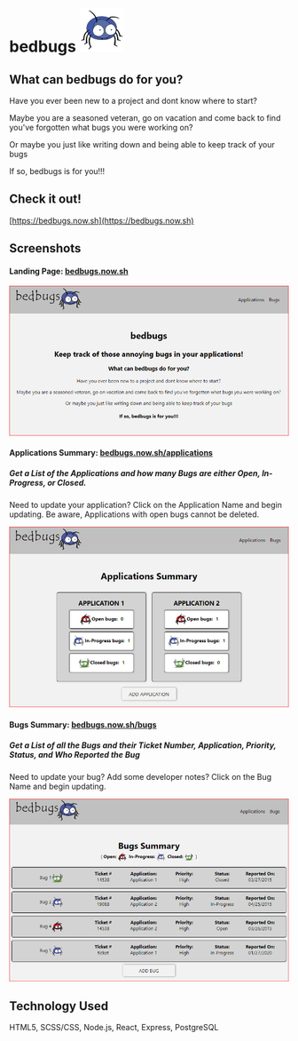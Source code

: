 # bedbugs ![bedbugs](./src/Components/Images/blue_bug_thumbnail.svg)

## What can bedbugs do for you?
Have you ever been new to a project and dont know where to start?

Maybe you are a seasoned veteran, go on vacation and come back to find you've forgotten what bugs you were working on?

Or maybe you just like writing down and being able to keep track of your bugs

If so, bedbugs is for you!!!

## Check it out!
[https://bedbugs.now.sh](https://bedbugs.now.sh)


## Screenshots
#### Landing Page: [bedbugs.now.sh](https://bedbugs.now.sh)
![Landing Page](./src/Components/Images/LandingPage.PNG)

#### Applications Summary: [bedbugs.now.sh/applications](https://bedbugs.now.sh/applications)
##### Get a List of the Applications and how many Bugs are either Open, In-Progress, or Closed.
Need to update your application?  Click on the Application Name and begin updating.  Be aware, Applications with open bugs cannot be deleted.

![Applications Summary](./src/Components/Images/ApplicationsPage.PNG)

#### Bugs Summary:  [bedbugs.now.sh/bugs](https://bedbugs.now.sh/bugs)
##### Get a List of all the Bugs and their Ticket Number, Application, Priority, Status, and Who Reported the Bug
Need to update your bug?  Add some developer notes?  Click on the Bug Name and begin updating.

![Bugs Summary](./src/Components/Images/BugsPage.PNG)


## Technology Used
HTML5, SCSS/CSS, Node.js, React, Express, PostgreSQL